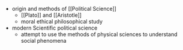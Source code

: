 - origin and methods of [[Political Science]] 
	- [[Plato]]  and [[Aristotle]]  
	- moral ethical philosophical study
- modern Scientific political science 
	- attempt to use the methods of physical sciences to understand social phenomena